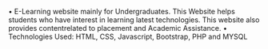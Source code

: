 • E-Learning website mainly for Undergraduates. This Website helps students who have interest in learning latest
technologies. This website also provides contentrelated to placement and Academic Assistance.
• Technologies Used: HTML, CSS, Javascript, Bootstrap, PHP and MYSQL
